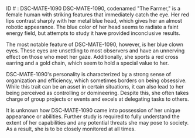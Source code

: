 ID # : DSC-MATE-1090
DSC-MATE-1090, codenamed "The Farmer," is a female human with striking features that immediately catch the eye. Her red lips contrast sharply with her metal blue head, which gives her an almost robotic appearance. The blue color of her head seems to radiate a faint energy field, but attempts to study it have provided inconclusive results.

The most notable feature of DSC-MATE-1090, however, is her blue clown eyes. These eyes are unsettling to most observers and have an unnerving effect on those who meet her gaze. Additionally, she sports a red cross earring and a gold chain, which seem to hold a special value to her.

DSC-MATE-1090's personality is characterized by a strong sense of organization and efficiency, which sometimes borders on being obsessive. While this trait can be an asset in certain situations, it can also lead to her being perceived as controlling or domineering. Despite this, she often takes charge of group projects or events and excels at delegating tasks to others.

It is unknown how DSC-MATE-1090 came into possession of her unique appearance or abilities. Further study is required to fully understand the extent of her capabilities and any potential threats she may pose to society. As a result, she is to be closely monitored at all times.